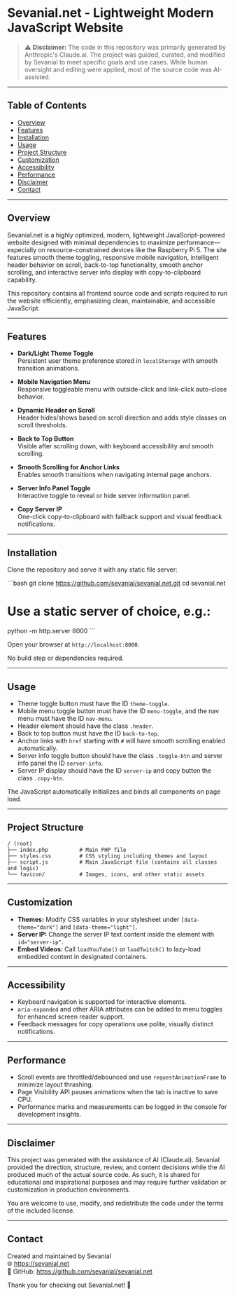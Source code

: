 # Sevanial.net - Lightweight Modern JavaScript Website

> ⚠️ **Disclaimer:** The code in this repository was primarily generated by Anthropic's Claude.ai. The project was guided, curated, and modified by Sevanial to meet specific goals and use cases. While human oversight and editing were applied, most of the source code was AI-assisted.

---

## Table of Contents

- [Overview](#overview)  
- [Features](#features)  
- [Installation](#installation)  
- [Usage](#usage)  
- [Project Structure](#project-structure)  
- [Customization](#customization)  
- [Accessibility](#accessibility)  
- [Performance](#performance)  
- [Disclaimer](#disclaimer)  
- [Contact](#contact)  

---

## Overview

Sevanial.net is a highly optimized, modern, lightweight JavaScript-powered website designed with minimal dependencies to maximize performance—especially on resource-constrained devices like the Raspberry Pi 5. The site features smooth theme toggling, responsive mobile navigation, intelligent header behavior on scroll, back-to-top functionality, smooth anchor scrolling, and interactive server info display with copy-to-clipboard capability.

This repository contains all frontend source code and scripts required to run the website efficiently, emphasizing clean, maintainable, and accessible JavaScript.

---

## Features

- **Dark/Light Theme Toggle**  
  Persistent user theme preference stored in `localStorage` with smooth transition animations.

- **Mobile Navigation Menu**  
  Responsive toggleable menu with outside-click and link-click auto-close behavior.

- **Dynamic Header on Scroll**  
  Header hides/shows based on scroll direction and adds style classes on scroll thresholds.

- **Back to Top Button**  
  Visible after scrolling down, with keyboard accessibility and smooth scrolling.

- **Smooth Scrolling for Anchor Links**  
  Enables smooth transitions when navigating internal page anchors.

- **Server Info Panel Toggle**  
  Interactive toggle to reveal or hide server information panel.

- **Copy Server IP**  
  One-click copy-to-clipboard with fallback support and visual feedback notifications.

---

## Installation

Clone the repository and serve it with any static file server:

\`\`\`bash
git clone https://github.com/sevanial/sevanial.net.git
cd sevanial.net
# Use a static server of choice, e.g.:
python -m http.server 8000
\`\`\`

Open your browser at `http://localhost:8000`.

No build step or dependencies required.

---

## Usage

- Theme toggle button must have the ID `theme-toggle`.
- Mobile menu toggle button must have the ID `menu-toggle`, and the nav menu must have the ID `nav-menu`.
- Header element should have the class `.header`.
- Back to top button must have the ID `back-to-top`.
- Anchor links with `href` starting with `#` will have smooth scrolling enabled automatically.
- Server info toggle button should have the class `.toggle-btn` and server info panel the ID `server-info`.
- Server IP display should have the ID `server-ip` and copy button the class `.copy-btn`.

The JavaScript automatically initializes and binds all components on page load.

---

## Project Structure

```
/ (root)
├── index.php          # Main PHP file
├── styles.css         # CSS styling including themes and layout
├── script.js          # Main JavaScript file (contains all classes and logic)
└── favicon/           # Images, icons, and other static assets
```

---

## Customization

- **Themes:** Modify CSS variables in your stylesheet under `[data-theme="dark"]` and `[data-theme="light"]`.
- **Server IP:** Change the server IP text content inside the element with `id="server-ip"`.
- **Embed Videos:** Call `loadYouTube()` or `loadTwitch()` to lazy-load embedded content in designated containers.

---

## Accessibility

- Keyboard navigation is supported for interactive elements.
- `aria-expanded` and other ARIA attributes can be added to menu toggles for enhanced screen reader support.
- Feedback messages for copy operations use polite, visually distinct notifications.

---

## Performance

- Scroll events are throttled/debounced and use `requestAnimationFrame` to minimize layout thrashing.
- Page Visibility API pauses animations when the tab is inactive to save CPU.
- Performance marks and measurements can be logged in the console for development insights.

---

## Disclaimer

This project was generated with the assistance of AI (Claude.ai). Sevanial provided the direction, structure, review, and content decisions while the AI produced much of the actual source code. As such, it is shared for educational and inspirational purposes and may require further validation or customization in production environments.

You are welcome to use, modify, and redistribute the code under the terms of the included license.

---

## Contact

Created and maintained by Sevanial  
🌐 https://sevanial.net  
🔗 GitHub: https://github.com/sevanial/sevanial.net  

Thank you for checking out Sevanial.net! 🚀
